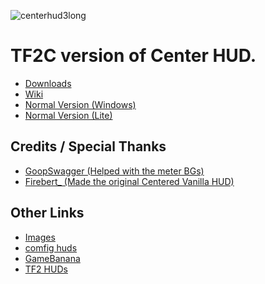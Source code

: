 ![centerhud3long](https://github.com/Rorriis/center-hud/assets/97610612/fe6e4ca8-e06e-4940-9ef7-aa191a214106)

  <h1>TF2C version of Center HUD.</h1>
  
  - <a href="https://github.com/Rorriis/center-hud/releases">Downloads</a>
  - <a href="https://github.com/Rorriis/center-hud/wiki">Wiki</a>
  - <a href="https://github.com/Rorriis/center-hud/tree/main">Normal Version (Windows)</a>
  - <a href="https://github.com/Rorriis/center-hud/tree/lite">Normal Version (Lite)</a>

  <h2>Credits / Special Thanks</h2>
  
  - <a href="https://gamebanana.com/members/1672887">GoopSwagger (Helped with the meter BGs)</a>
  - <a href="https://gamebanana.com/members/1767717">Firebert_ (Made the original Centered Vanilla HUD)</a>

  <h2>Other Links</h2>
  
  - <a href="https://imgur.com/a/NLdQS6O">Images</a>
  - <a href="https://comfig.app/huds/page/center-hud/">comfig huds</a>
  - <a href="https://gamebanana.com/mods/485626">GameBanana</a>
  - <a href="https://tf2huds.dev/hud/Center-Hud">TF2 HUDs</a>
